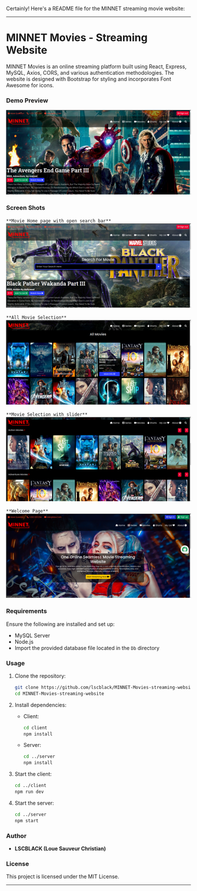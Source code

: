 Certainly! Here's a README file for the MINNET streaming movie website:

---

# MINNET Movies - Streaming Website

MINNET Movies is an online streaming platform built using React, Express, MySQL, Axios, CORS, and various authentication methodologies. The website is designed with Bootstrap for styling and incorporates Font Awesome for icons.

### Demo Preview
[![Click to watch the demo preview](images/img1.png)](https://www.canva.com/design/DAF3a_fFvIM/8Gz_hP9sToxyhZKDV3Dh0w/watch?utm_content=DAF3a_fFvIM&utm_campaign=designshare&utm_medium=link&utm_source=editor)

### Screen Shots
``**Movie Home page with open search bar**``
![this home ](images/img7.png)

``**All Movie Selection**``
![this home ](images/img5.png)

``**Movie Selection with slider**``
![this home ](images/img2.png)

``**Welcome Page**``
![this home ](images/img9.png)

### Requirements
Ensure the following are installed and set up:
- MySQL Server
- Node.js
- Import the provided database file located in the `Db` directory

### Usage

1. Clone the repository:
   ```bash
   git clone https://github.com/lscblack/MINNET-Movies-streaming-website.git
   cd MINNET-Movies-streaming-website
   ```

2. Install dependencies:

   - Client:
     ```bash
     cd client
     npm install
     ```

   - Server:
     ```bash
     cd ../server
     npm install
     ```

3. Start the client:
   ```bash
   cd ../client
   npm run dev
   ```

4. Start the server:
   ```bash
   cd ../server
   npm start
   ```

### Author
- **LSCBLACK (Loue Sauveur Christian)**

### License
This project is licensed under the MIT License.

---

